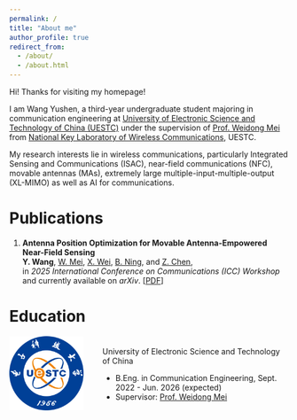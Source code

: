 ```yaml
---
permalink: /
title: "About me"
author_profile: true
redirect_from: 
  - /about/
  - /about.html
---
```


Hi! Thanks for visiting my homepage!  

I am Wang Yushen, a third-year undergraduate student majoring in communication engineering at [University of Electronic Science and Technology of China (UESTC)](https://www.uestc.edu.cn/) under the supervision of [Prof. Weidong Mei](https://faculty.uestc.edu.cn/meiweidong/zh_CN/index.htm) from [National Key Laboratory of Wireless Communications](https://www.ncl.uestc.edu.cn/), UESTC.  

My research interests lie in wireless communications, particularly Integrated Sensing and Communications (ISAC), near-field communications (NFC), movable antennas (MAs), extremely large multiple-input-multiple-output (XL-MIMO) as well as AI for communications.

# Publications
1. **Antenna Position Optimization for Movable Antenna-Empowered Near-Field Sensing**  
**Y. Wang**, [W. Mei](https://faculty.uestc.edu.cn/meiweidong/zh_CN/index.htm), [X. Wei](https://scholar.google.com/citations?user=pkDJmeMAAAAJ&hl=zh-CN), [B. Ning](https://scholar.google.com/citations?user=ftQU5UcAAAAJ&hl=zh-CN), and [Z. Chen](https://faculty.uestc.edu.cn/chenzhi2/zh_CN/index.htm),  
in *2025 International Conference on Communications (ICC) Workshop* and currently available on *arXiv*. [[PDF](https://arxiv.org/pdf/2502.03169)]  

# Education
<div style="display: flex; align-items: center;">
    <div style="flex: 1">
        <img src="../images/UESTC.png" alt="UESTC_banner" style="width: 80%;">
    </div>
    <div style="flex: 2;">
        <p>University of Electronic Science and Technology of China</p>
        <ul>
            <li>B.Eng. in Communication Engineering, Sept. 2022 - Jun. 2026 (expected)</li>
            <li>Supervisor: <a href="https://faculty.uestc.edu.cn/meiweidong/zh_CN/index.htm">Prof. Weidong Mei</a></li>
        </ul>
    </div>
</div>
